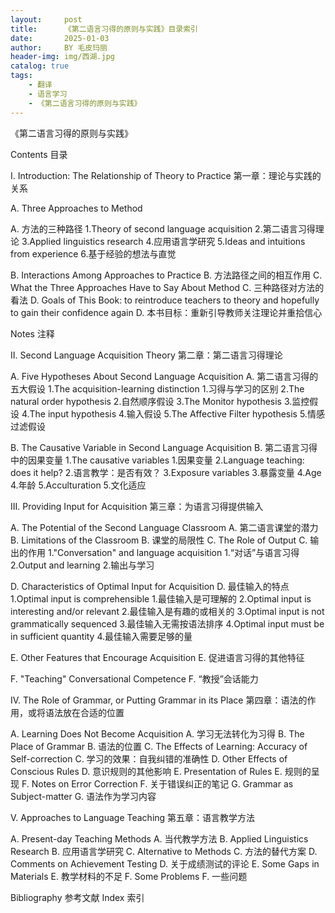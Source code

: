 ```yaml
---
layout:     post
title:      《第二语言习得的原则与实践》目录索引
date:       2025-01-03
author:     BY 毛皮玛丽
header-img: img/西湖.jpg
catalog: true
tags:
    - 翻译
    - 语言学习
    - 《第二语言习得的原则与实践》
---
```


《第二语言习得的原则与实践》

Contents
目录

I. Introduction: The Relationship of Theory to Practice
第一章：理论与实践的关系

A. Three Approaches to Method

A. 方法的三种路径
1.Theory of second language acquisition
2.第二语言习得理论
3.Applied linguistics research
4.应用语言学研究
5.Ideas and intuitions from experience
6.基于经验的想法与直觉

B. Interactions Among Approaches to Practice
B. 方法路径之间的相互作用
C. What the Three Approaches Have to Say About Method
C. 三种路径对方法的看法
D. Goals of This Book: to reintroduce teachers to theory and hopefully to gain their confidence again
D. 本书目标：重新引导教师关注理论并重拾信心

Notes
注释

II. Second Language Acquisition Theory
第二章：第二语言习得理论

A. Five Hypotheses About Second Language Acquisition
A. 第二语言习得的五大假设
1.The acquisition-learning distinction
1.习得与学习的区别
2.The natural order hypothesis
2.自然顺序假设
3.The Monitor hypothesis
3.监控假设
4.The input hypothesis
4.输入假设
5.The Affective Filter hypothesis
5.情感过滤假设

B. The Causative Variable in Second Language Acquisition
B. 第二语言习得中的因果变量
1.The causative variables
1.因果变量
2.Language teaching: does it help?
2.语言教学：是否有效？
3.Exposure variables
3.暴露变量
4.Age
4.年龄
5.Acculturation
5.文化适应

III. Providing Input for Acquisition
第三章：为语言习得提供输入

A. The Potential of the Second Language Classroom
A. 第二语言课堂的潜力
B. Limitations of the Classroom
B. 课堂的局限性
C. The Role of Output
C. 输出的作用
1."Conversation" and language acquisition
1.“对话”与语言习得
2.Output and learning
2.输出与学习

D. Characteristics of Optimal Input for Acquisition
D. 最佳输入的特点
1.Optimal input is comprehensible
1.最佳输入是可理解的
2.Optimal input is interesting and/or relevant
2.最佳输入是有趣的或相关的
3.Optimal input is not grammatically sequenced
3.最佳输入无需按语法排序
4.Optimal input must be in sufficient quantity
4.最佳输入需要足够的量

E. Other Features that Encourage Acquisition
E. 促进语言习得的其他特征

F. "Teaching" Conversational Competence
F. “教授”会话能力

IV. The Role of Grammar, or Putting Grammar in its Place
第四章：语法的作用，或将语法放在合适的位置

A. Learning Does Not Become Acquisition
A. 学习无法转化为习得
B. The Place of Grammar
B. 语法的位置
C. The Effects of Learning: Accuracy of Self-correction
C. 学习的效果：自我纠错的准确性
D. Other Effects of Conscious Rules
D. 意识规则的其他影响
E. Presentation of Rules
E. 规则的呈现
F. Notes on Error Correction
F. 关于错误纠正的笔记
G. Grammar as Subject-matter
G. 语法作为学习内容

V. Approaches to Language Teaching
第五章：语言教学方法

A. Present-day Teaching Methods
A. 当代教学方法
B. Applied Linguistics Research
B. 应用语言学研究
C. Alternative to Methods
C. 方法的替代方案
D. Comments on Achievement Testing
D. 关于成绩测试的评论
E. Some Gaps in Materials
E. 教学材料的不足
F. Some Problems
F. 一些问题

Bibliography
参考文献
Index
索引



